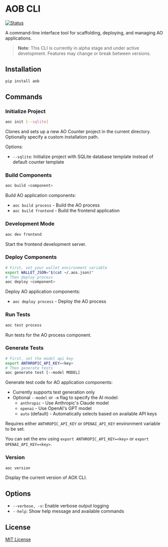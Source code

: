 # AOB CLI

[![Status](https://img.shields.io/badge/Status-Alpha-yellow.svg)]()

A command-line interface tool for scaffolding, deploying, and managing AO applications.

> **Note**: This CLI is currently in alpha stage and under active development. Features may change or break between versions.

## Installation

```bash
pip install aob
```

## Commands

### Initialize Project

```bash
aoc init [--sqlite]
```

Clones and sets up a new AO Counter project in the current directory. Optionally specify a custom installation path.

Options:

- `--sqlite`: Initialize project with SQLite database template instead of default counter template

### Build Components

```bash
aoc build <component>
```

Build AO application components:

- `aoc build process` - Build the AO process
- `aoc build frontend` - Build the frontend application

### Development Mode

```bash
aoc dev frontend
```

Start the frontend development server.

### Deploy Components

```bash
# First, set your wallet environment variable
export WALLET_JSON="$(cat ~/.aos.json)"
# Then deploy process
aoc deploy <component>
```

Deploy AO application components:

- `aoc deploy process` - Deploy the AO process

### Run Tests

```bash
aoc test process
```

Run tests for the AO process component.

### Generate Tests

```bash
# First, set the model api key
export ANTHROPIC_API_KEY=<key>
# Then generate tests
aoc generate test [--model MODEL]
```

Generate test code for AO application components:

- Currently supports test generation only
- Optional `--model` or `-m` flag to specify the AI model:
  - `anthropic` - Use Anthropic's Claude model
  - `openai` - Use OpenAI's GPT model
  - `auto` (default) - Automatically selects based on available API keys

Requires either `ANTHROPIC_API_KEY` or `OPENAI_API_KEY` environment variable to be set.

You can set the env using `export ANTHROPIC_API_KEY=<key>` or `export OPENAI_API_KEY=<key>`.

### Version

```bash
aoc version
```

Display the current version of AOX CLI.

## Options

- `--verbose, -v`: Enable verbose output logging
- `--help`: Show help message and available commands

## License

[MIT License](LICENSE.md)
